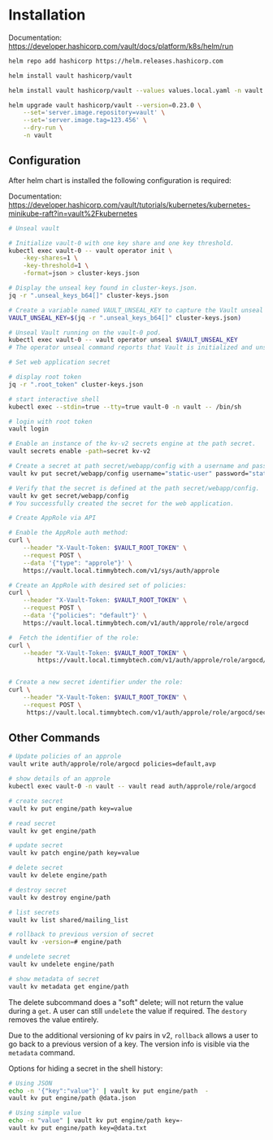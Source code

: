 # Installation

Documentation: https://developer.hashicorp.com/vault/docs/platform/k8s/helm/run

```bash
helm repo add hashicorp https://helm.releases.hashicorp.com

helm install vault hashicorp/vault

helm install vault hashicorp/vault --values values.local.yaml -n vault

helm upgrade vault hashicorp/vault --version=0.23.0 \
    --set='server.image.repository=vault' \
    --set='server.image.tag=123.456' \
    --dry-run \
    -n vault
```

## Configuration

After helm chart is installed the following configuration is required:

Documentation: https://developer.hashicorp.com/vault/tutorials/kubernetes/kubernetes-minikube-raft?in=vault%2Fkubernetes

```bash
# Unseal vault

# Initialize vault-0 with one key share and one key threshold.
kubectl exec vault-0 -- vault operator init \
    -key-shares=1 \
    -key-threshold=1 \
    -format=json > cluster-keys.json

# Display the unseal key found in cluster-keys.json.
jq -r ".unseal_keys_b64[]" cluster-keys.json

# Create a variable named VAULT_UNSEAL_KEY to capture the Vault unseal key.
VAULT_UNSEAL_KEY=$(jq -r ".unseal_keys_b64[]" cluster-keys.json)

# Unseal Vault running on the vault-0 pod.
kubectl exec vault-0 -- vault operator unseal $VAULT_UNSEAL_KEY
# The operator unseal command reports that Vault is initialized and unsealed.
```

```bash
# Set web application secret

# display root token
jq -r ".root_token" cluster-keys.json

# start interactive shell
kubectl exec --stdin=true --tty=true vault-0 -n vault -- /bin/sh

# login with root token
vault login

# Enable an instance of the kv-v2 secrets engine at the path secret.
vault secrets enable -path=secret kv-v2

# Create a secret at path secret/webapp/config with a username and password.
vault kv put secret/webapp/config username="static-user" password="static-password"

# Verify that the secret is defined at the path secret/webapp/config.
vault kv get secret/webapp/config
# You successfully created the secret for the web application.
```

```bash
# Create AppRole via API

# Enable the AppRole auth method:
curl \
    --header "X-Vault-Token: $VAULT_ROOT_TOKEN" \
    --request POST \
    --data '{"type": "approle"}' \
    https://vault.local.timmybtech.com/v1/sys/auth/approle

# Create an AppRole with desired set of policies:
curl \
    --header "X-Vault-Token: $VAULT_ROOT_TOKEN" \
    --request POST \
    --data '{"policies": "default"}' \
    https://vault.local.timmybtech.com/v1/auth/approle/role/argocd

#  Fetch the identifier of the role:
curl \
    --header "X-Vault-Token: $VAULT_ROOT_TOKEN" \
        https://vault.local.timmybtech.com/v1/auth/approle/role/argocd/role-id


# Create a new secret identifier under the role:
curl \
    --header "X-Vault-Token: $VAULT_ROOT_TOKEN" \
    --request POST \
     https://vault.local.timmybtech.com/v1/auth/approle/role/argocd/secret-id

```

## Other Commands

```bash
# Update policies of an approle
vault write auth/approle/role/argocd policies=default,avp

# show details of an approle
kubectl exec vault-0 -n vault -- vault read auth/approle/role/argocd

# create secret
vault kv put engine/path key=value

# read secret
vault kv get engine/path

# update secret
vault kv patch engine/path key=value

# delete secret
vault kv delete engine/path

# destroy secret
vault kv destroy engine/path

# list secrets
vault kv list shared/mailing_list

# rollback to previous version of secret
vault kv -version=# engine/path

# undelete secret
vault kv undelete engine/path

# show metadata of secret
vault kv metadata get engine/path
```

The delete subcommand does a "soft" delete; will not return the value during a `get`. A user can still `undelete` the value if required. The `destory` removes the value entirely.

Due to the additional versioning of kv pairs in v2, `rollback` allows a user to go back to a previous version of a key. The version info is visible via the `metadata` command.

Options for hiding a secret in the shell history:

```bash
# Using JSON
echo -n '{"key":"value"}' | vault kv put engine/path  -
vault kv put engine/path @data.json

# Using simple value
echo -n "value" | vault kv put engine/path key=-
vault kv put engine/path key=@data.txt
```
